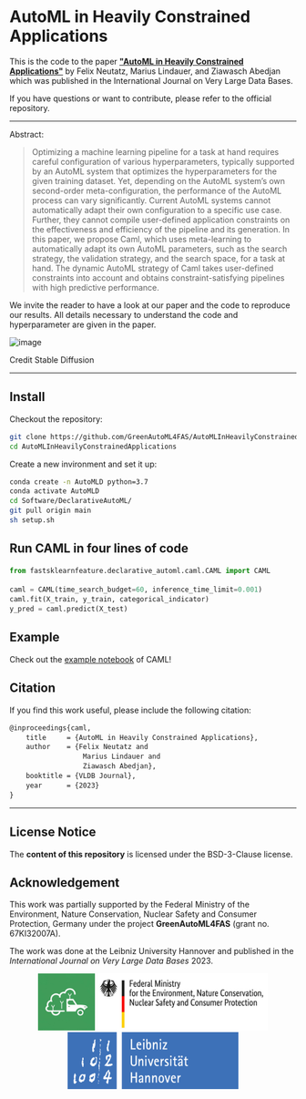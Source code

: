 
# AutoML in Heavily Constrained Applications

This is the code to the paper 
[**"AutoML in Heavily Constrained Applications"**](https://arxiv.org/pdf/2306.16913.pdf) 
by Felix Neutatz, Marius Lindauer, and Ziawasch Abedjan
which was published in the International Journal on Very Large Data Bases.

If you have questions or want to contribute, please refer to the official repository.

---


 Abstract:
>Optimizing a machine learning pipeline for a task at hand requires careful configuration of various hyperparameters, typically supported by an AutoML system that optimizes the hyperparameters for the given training dataset. Yet, depending on the AutoML system’s own second-order meta-configuration, the performance of the AutoML process can vary significantly. Current AutoML systems cannot automatically adapt their own configuration to a specific use case. Further, they cannot compile user-defined application constraints on the effectiveness and efficiency of the pipeline and its generation. In this paper, we propose Caml, which uses meta-learning to automatically adapt its own AutoML parameters, such as the search strategy, the validation strategy, and the search space, for a task at hand. The dynamic AutoML strategy of Caml takes user-defined constraints into account and obtains constraint-satisfying pipelines with high predictive performance.

We invite the reader to have a look at our paper and the code to reproduce our
results. All details necessary to understand the code and hyperparameter are 
given in the paper.

![image](https://user-images.githubusercontent.com/5217389/216223724-05dd746d-4cce-4e64-869e-b791cfe7cee2.png)

Credit Stable Diffusion

---
## Install

Checkout the repository:

```bash
git clone https://github.com/GreenAutoML4FAS/AutoMLInHeavilyConstrainedApplications
cd AutoMLInHeavilyConstrainedApplications
```

Create a new invironment and set it up:

```bash
conda create -n AutoMLD python=3.7
conda activate AutoMLD
cd Software/DeclarativeAutoML/
git pull origin main
sh setup.sh
```

## Run CAML in four lines of code

```python
from fastsklearnfeature.declarative_automl.caml.CAML import CAML

caml = CAML(time_search_budget=60, inference_time_limit=0.001)
caml.fit(X_train, y_train, categorical_indicator)
y_pred = caml.predict(X_test)
```

## Example
Check out the [example notebook](https://colab.research.google.com/drive/1z8EnNQnik5gNKSTf38YIDGk4ivJlRVpi?usp=sharing) of CAML!


## Citation

If you find this work useful, please include the following citation:

```latex
@inproceedings{caml,
    title     = {AutoML in Heavily Constrained Applications},
    author    = {Felix Neutatz and
                  Marius Lindauer and
                  Ziawasch Abedjan},
    booktitle = {VLDB Journal},
    year      = {2023}
}
```

---

## License Notice

The **content of this repository** is licensed under the BSD-3-Clause license.

## Acknowledgement
This work was partially supported by the Federal Ministry of the Environment, 
Nature 
Conservation, Nuclear Safety and Consumer Protection, Germany under the project 
**GreenAutoML4FAS** (grant no. 67KI32007A). 

The work was done at the Leibniz University Hannover and published in the *International Journal on Very Large Data Bases* 2023.

<p align="center">
    <img width="100" height="100" src="fig/AutoML4FAS_Logo.jpeg"> 
    <img width="300" height="100" src="fig/Bund.png">
    <img width="300" height="100" src="fig/LUH.png"> 
</p>
